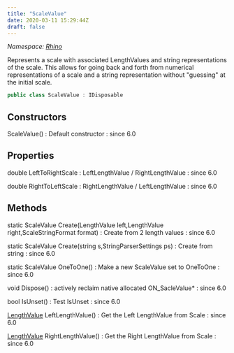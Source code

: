 ```yaml
---
title: "ScaleValue"
date: 2020-03-11 15:29:44Z
draft: false
---
```


*Namespace: [Rhino](../)*

Represents a scale with associated LengthValues and string representations
   of the scale. This allows for going back and forth from numerical
   representations of a scale and a string representation without "guessing"
   at the initial scale.
```cs
public class ScaleValue : IDisposable
```
## Constructors

ScaleValue()
: Default constructor
: since 6.0
## Properties

double LeftToRightScale
: LeftLengthValue / RightLengthValue
: since 6.0

double RightToLeftScale
: RightLengthValue / LeftLengthValue
: since 6.0
## Methods

static ScaleValue Create(LengthValue left,LengthValue right,ScaleStringFormat format)
: Create from 2 length values
: since 6.0

static ScaleValue Create(string s,StringParserSettings ps)
: Create from string
: since 6.0

static ScaleValue OneToOne()
: Make a new ScaleValue set to OneToOne
: since 6.0

void Dispose()
: actively reclaim native allocated ON_SacleValue*
: since 6.0

bool IsUnset()
: Test IsUnset
: since 6.0

[LengthValue](/rhinocommon/rhino/lengthvalue/) LeftLengthValue()
: Get the Left LengthValue from Scale
: since 6.0

[LengthValue](/rhinocommon/rhino/lengthvalue/) RightLengthValue()
: Get the Right LengthValue from Scale
: since 6.0
